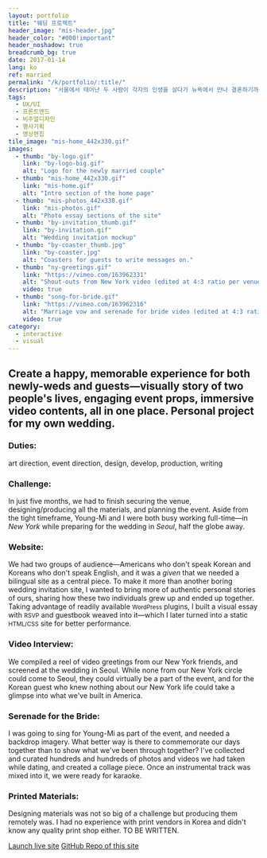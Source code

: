 ```yaml
---
layout: portfolio
title: "웨딩 프로젝트"
header_image: "mis-header.jpg"
header_color: "#000!important"
header_noshadow: true
breadcrumb_bg: true
date: 2017-01-14
lang: ko
ref: married
permalink: "/k/portfolio/:title/"
description: "서울에서 태어난 두 사람이 각자의 인생을 살다가 뉴욕에서 만나 결혼하기까지의 과정을 담아, 청첩장과 다이어리의 형태를 겸한 웹사이트."
tags:
  - UX/UI
  - 프론트엔드
  - 비주얼디자인
  - 행사기획
  - 영상편집
tile_image: "mis-home_442x330.gif"
images:
  - thumb: "by-logo.gif"
    link: "by-logo-big.gif"
    alt: "Logo for the newly married couple"
  - thumb: "mis-home_442x330.gif"
    link: "mis-home.gif"
    alt: "Intro section of the home page"
  - thumb: "mis-photos_442x330.gif"
    link: "mis-photos.gif"
    alt: "Photo essay sections of the site"
  - thumb: "by-invitation_thumb.gif"
    link: "by-invitation.gif"
    alt: "Wedding invitation mockup"
  - thumb: "by-coaster_thumb.jpg"
    link: "by-coaster.jpg"
    alt: "Coasters for guests to write messages on."
  - thumb: "ny-greetings.gif"
    link: "https://vimeo.com/163962331"
    alt: "Shout-outs from New York video (edited at 4:3 ratio per venue screening requirements)"
    video: true
  - thumb: "song-for-bride.gif"
    link: "https://vimeo.com/163962316"
    alt: "Marriage vow and serenade for bride video (edited at 4:3 ratio per venue screening requirements)"
    video: true
category:
  - interactive
  - visual
---
```

<section class="project-summary">
  <h1>Create a happy, memorable experience for both newly-weds and guests&mdash;visually story of two people's lives, engaging event props, immersive video contents, all in one place. Personal project for my own wedding.</h1>
  <section class="info">
    <h3>Duties:</h3>
    <p>art direction, event direction, design, develop, production, writing</p>
  </section>
  <section class="info">
    <h3>Challenge:</h3>
    <p>In just five months, we had to finish securing the venue, designing/producing all the materials, and planning the event. Aside from the tight timeframe, Young-Mi and I were both busy working full-time&mdash;in <em>New York</em> while preparing for the wedding in <em>Seoul</em>, half the globe away.</p>
  </section>
  <section class="info">
    <h3>Website:</h3>
    <p>We had two groups of audience&mdash;Americans who don't speak Korean and Koreans who don't speak English, and it was a <em>given</em> that we needed a bilingual site as a central piece. To make it more than another boring wedding invitation site, I wanted to bring more of authentic personal stories of ours, sharing how these two individuals grew up and ended up together. Taking advantage of readily available <small>WordPress</small> plugins, I built a visual essay with <small>RSVP</small> and guestbook weaved into it&mdash;which I later turned into a static <small>HTML/CSS</small> site for better performance.</p>
  </section>
  <section class="info">
    <h3>Video Interview:</h3>
    <p>We compiled a reel of video greetings from our New York friends, and screened at the wedding in Seoul. While none from our New York circle could come to Seoul, they could virtually be a part of the event, and for the Korean guest who knew nothing about our New York life could take a glimpse into what we've built in America.</p>
  </section>
  <section class="info">
    <h3>Serenade for&nbsp;the Bride:</h3>
    <p>I was going to sing for Young-Mi as part of the event, and needed a backdrop imagery. What better way is there to commemorate our days together than to show what we've been through together? I've collected and curated hundreds and hundreds of photos and videos we had taken while dating, and created a collage piece. Once an instrumental track was mixed into it, we were ready for karaoke.</p>
  </section>
  <section class="info">
    <h3>Printed Materials:</h3>
    <p>Designing materials was not so big of a challenge but producing them remotely was. I had no experience with print vendors in Korea and didn't know any quality print shop either. TO BE WRITTEN.
    </p>
  </section>
</section>
<div class="buttons">
  <span class="unselectable">
  <a href="https://www.marriedinseoul.com/" title="Launch live site" target="_blank">Launch live site</a></span>
  <span class="unselectable"><a href="https://github.com/baadaa/married-in-seoul/" title="GitHub repo of this site" target="_blank">GitHub Repo of this site</a></span>
</div>
